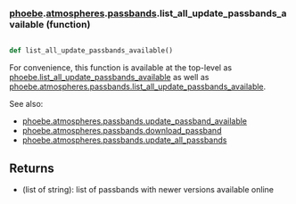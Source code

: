### [phoebe](phoebe.md).[atmospheres](phoebe.atmospheres.md).[passbands](phoebe.atmospheres.passbands.md).list_all_update_passbands_available (function)


```py

def list_all_update_passbands_available()

```



For convenience, this function is available at the top-level as
[phoebe.list_all_update_passbands_available](phoebe.list_all_update_passbands_available.md) as well as
[phoebe.atmospheres.passbands.list_all_update_passbands_available](phoebe.atmospheres.passbands.list_all_update_passbands_available.md).

See also:
* [phoebe.atmospheres.passbands.update_passband_available](phoebe.atmospheres.passbands.update_passband_available.md)
* [phoebe.atmospheres.passbands.download_passband](phoebe.atmospheres.passbands.download_passband.md)
* [phoebe.atmospheres.passbands.update_all_passbands](phoebe.atmospheres.passbands.update_all_passbands.md)

Returns
----------
* (list of string): list of passbands with newer versions available online

